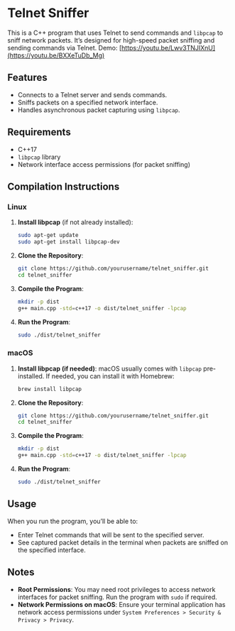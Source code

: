 # Telnet Sniffer

This is a C++ program that uses Telnet to send commands and `libpcap` to sniff network packets. It’s designed for high-speed packet sniffing and sending commands via Telnet.
Demo: [https://youtu.be/Lwv3TNJIXnU](https://youtu.be/BXXeTuDb_Mg)
## Features

- Connects to a Telnet server and sends commands.
- Sniffs packets on a specified network interface.
- Handles asynchronous packet capturing using `libpcap`.

## Requirements

- C++17
- `libpcap` library
- Network interface access permissions (for packet sniffing)

## Compilation Instructions

### Linux

1. **Install libpcap** (if not already installed):
    ```bash
    sudo apt-get update
    sudo apt-get install libpcap-dev
    ```

2. **Clone the Repository**:
    ```bash
    git clone https://github.com/yourusername/telnet_sniffer.git
    cd telnet_sniffer
    ```

3. **Compile the Program**:
    ```bash
    mkdir -p dist
    g++ main.cpp -std=c++17 -o dist/telnet_sniffer -lpcap
    ```

4. **Run the Program**:
    ```bash
    sudo ./dist/telnet_sniffer
    ```

### macOS

1. **Install libpcap (if needed)**:
    macOS usually comes with `libpcap` pre-installed. If needed, you can install it with Homebrew:
    ```bash
    brew install libpcap
    ```

2. **Clone the Repository**:
    ```bash
    git clone https://github.com/yourusername/telnet_sniffer.git
    cd telnet_sniffer
    ```

3. **Compile the Program**:
    ```bash
    mkdir -p dist
    g++ main.cpp -std=c++17 -o dist/telnet_sniffer -lpcap
    ```

4. **Run the Program**:
    ```bash
    sudo ./dist/telnet_sniffer
    ```

## Usage

When you run the program, you’ll be able to:
- Enter Telnet commands that will be sent to the specified server.
- See captured packet details in the terminal when packets are sniffed on the specified interface.

## Notes

- **Root Permissions**: You may need root privileges to access network interfaces for packet sniffing. Run the program with `sudo` if required.
- **Network Permissions on macOS**: Ensure your terminal application has network access permissions under `System Preferences > Security & Privacy > Privacy`.
